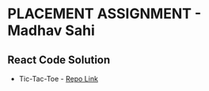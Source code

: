 # PLACEMENT ASSIGNMENT - Madhav Sahi

## React Code Solution

- Tic-Tac-Toe - [Repo Link](https://github.com/MadhavSahi/FullStack-JavaScript-2022-23/tree/main/PlacementAssignment_MadhavSahi/tic-tac-toe-react "Repo Link")